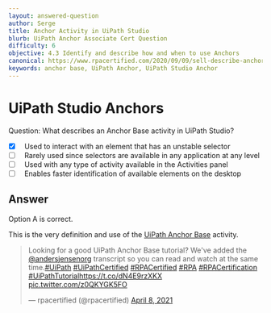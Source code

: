 ```yaml
---
layout: answered-question
author: Serge
title: Anchor Activity in UiPath Studio
blurb: UiPath Anchor Associate Cert Question
difficulty: 6
objective: 4.3 Identify and describe how and when to use Anchors
canonical: https://www.rpacertified.com/2020/09/09/sell-describe-anchor.html
keywords: anchor base, UiPath Anchor, UiPath Studio Anchor
---
```


<h1>UiPath Studio Anchors</h1>

Question:  What describes an Anchor Base activity in UiPath Studio?

 - [X] &nbsp;  Used to interact with an element that has an unstable selector
 - [ ] &nbsp;  Rarely used since selectors are available in any application at any level
 - [ ] &nbsp;  Used with any type of activity available in the Activities panel
 - [ ] &nbsp;  Enables faster identification of available elements on the desktop

## Answer

Option A is correct.

This is the very definition and use of the <a href="https://www.rpacertified.com/2021/04/03/uipath-anchor-base-example-tutorial.html">UiPath Anchor Base</a> activity.

<blockquote class="twitter-tweet"><p lang="en" dir="ltr">Looking for a good UiPath Anchor Base tutorial? We&#39;ve added the <a href="https://twitter.com/andersjensenorg?ref_src=twsrc%5Etfw">@andersjensenorg</a> transcript so you can read and watch at the same time.<a href="https://twitter.com/hashtag/UiPath?src=hash&amp;ref_src=twsrc%5Etfw">#UiPath</a> <a href="https://twitter.com/hashtag/UiPathCertified?src=hash&amp;ref_src=twsrc%5Etfw">#UiPathCertified</a> <a href="https://twitter.com/hashtag/RPACertified?src=hash&amp;ref_src=twsrc%5Etfw">#RPACertified</a> <a href="https://twitter.com/hashtag/RPA?src=hash&amp;ref_src=twsrc%5Etfw">#RPA</a> <a href="https://twitter.com/hashtag/RPACertification?src=hash&amp;ref_src=twsrc%5Etfw">#RPACertification</a> <a href="https://twitter.com/hashtag/UiPathTutorial?src=hash&amp;ref_src=twsrc%5Etfw">#UiPathTutorial</a><a href="https://t.co/dN4E9rzXKX">https://t.co/dN4E9rzXKX</a> <a href="https://t.co/z0QKYGK5FO">pic.twitter.com/z0QKYGK5FO</a></p>&mdash; rpacertified (@rpacertified) <a href="https://twitter.com/rpacertified/status/1380133641003614211?ref_src=twsrc%5Etfw">April 8, 2021</a></blockquote> <script async src="https://platform.twitter.com/widgets.js" charset="utf-8"></script>

